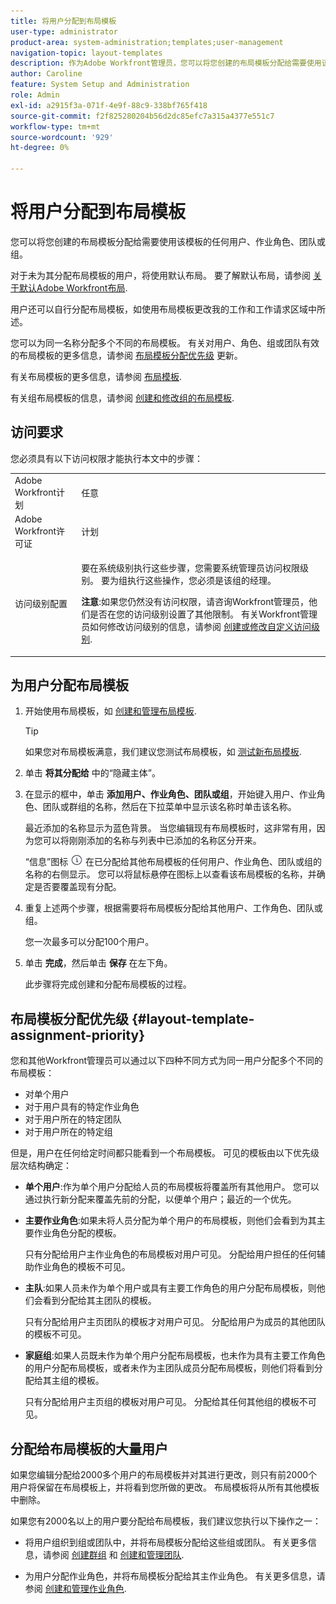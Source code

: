 ```yaml
---
title: 将用户分配到布局模板
user-type: administrator
product-area: system-administration;templates;user-management
navigation-topic: layout-templates
description: 作为Adobe Workfront管理员，您可以将您创建的布局模板分配给需要使用该模板的任何用户、作业角色、团队或组。
author: Caroline
feature: System Setup and Administration
role: Admin
exl-id: a2915f3a-071f-4e9f-88c9-338bf765f418
source-git-commit: f2f825280204b56d2dc85efc7a315a4377e551c7
workflow-type: tm+mt
source-wordcount: '929'
ht-degree: 0%

---
```


# 将用户分配到布局模板

您可以将您创建的布局模板分配给需要使用该模板的任何用户、作业角色、团队或组。

对于未为其分配布局模板的用户，将使用默认布局。 要了解默认布局，请参阅 [关于默认Adobe Workfront布局](../../../administration-and-setup/customize-workfront/use-layout-templates/about-the-default-wf-layout.md).

用户还可以自行分配布局模板，如使用布局模板更改我的工作和工作请求区域中所述。

您可以为同一名称分配多个不同的布局模板。 有关对用户、角色、组或团队有效的布局模板的更多信息，请参阅 [布局模板分配优先级](#layout-template-assignment-priority) 更新。

有关布局模板的更多信息，请参阅 [布局模板](../../../administration-and-setup/customize-workfront/use-layout-templates/use-layout-templates-customize-ui.md).

有关组布局模板的信息，请参阅 [创建和修改组的布局模板](../../../administration-and-setup/manage-groups/work-with-group-objects/create-and-modify-a-groups-layout-templates.md).

## 访问要求

您必须具有以下访问权限才能执行本文中的步骤：

<table style="table-layout:auto"> 
 <col> 
 <col> 
 <tbody> 
  <tr> 
   <td role="rowheader">Adobe Workfront计划</td> 
   <td>任意</td> 
  </tr> 
  <tr> 
   <td role="rowheader">Adobe Workfront许可证</td> 
   <td>计划</td> 
  </tr> 
  <tr> 
   <td role="rowheader">访问级别配置</td> 
   <td> <p>要在系统级别执行这些步骤，您需要系统管理员访问权限级别。
要为组执行这些操作，您必须是该组的经理。</p> <p><b>注意</b>:如果您仍然没有访问权限，请咨询Workfront管理员，他们是否在您的访问级别设置了其他限制。 有关Workfront管理员如何修改访问级别的信息，请参阅 <a href="../../../administration-and-setup/add-users/configure-and-grant-access/create-modify-access-levels.md" class="MCXref xref">创建或修改自定义访问级别</a>.</p> </td> 
  </tr> 
 </tbody> 
</table>

## 为用户分配布局模板

1. 开始使用布局模板，如 [创建和管理布局模板](../../../administration-and-setup/customize-workfront/use-layout-templates/create-and-manage-layout-templates.md).

   >[!TIP]
   >
   >如果您对布局模板满意，我们建议您测试布局模板，如 [测试新布局模板](../../../administration-and-setup/customize-workfront/use-layout-templates/test-a-layout-template.md).

1. 单击 **将其分配给** 中的“隐藏主体”。
1. 在显示的框中，单击 **添加用户、作业角色、团队或组**，开始键入用户、作业角色、团队或群组的名称，然后在下拉菜单中显示该名称时单击该名称。

   最近添加的名称显示为蓝色背景。 当您编辑现有布局模板时，这非常有用，因为您可以将刚刚添加的名称与列表中已添加的名称区分开来。

   “信息”图标 ![](assets/info-icon.png) 在已分配给其他布局模板的任何用户、作业角色、团队或组的名称的右侧显示。 您可以将鼠标悬停在图标上以查看该布局模板的名称，并确定是否要覆盖现有分配。

1. 重复上述两个步骤，根据需要将布局模板分配给其他用户、工作角色、团队或组。

   您一次最多可以分配100个用户。

1. 单击 **完成**，然后单击 **保存** 在左下角。

   此步骤将完成创建和分配布局模板的过程。

## 布局模板分配优先级 {#layout-template-assignment-priority}

您和其他Workfront管理员可以通过以下四种不同方式为同一用户分配多个不同的布局模板：

* 对单个用户
* 对于用户具有的特定作业角色
* 对于用户所在的特定团队
* 对于用户所在的特定组

但是，用户在任何给定时间都只能看到一个布局模板。 可见的模板由以下优先级层次结构确定：

* **单个用户**:作为单个用户分配给人员的布局模板将覆盖所有其他用户。 您可以通过执行新分配来覆盖先前的分配，以便单个用户；最近的一个优先。
* **主要作业角色**:如果未将人员分配为单个用户的布局模板，则他们会看到为其主要作业角色分配的模板。

   只有分配给用户主作业角色的布局模板对用户可见。 分配给用户担任的任何辅助作业角色的模板不可见。

* **主队**:如果人员未作为单个用户或具有主要工作角色的用户分配布局模板，则他们会看到分配给其主团队的模板。

   只有分配给用户主页团队的模板才对用户可见。 分配给用户为成员的其他团队的模板不可见。

* **家庭组**:如果人员既未作为单个用户分配布局模板，也未作为具有主要工作角色的用户分配布局模板，或者未作为主团队成员分配布局模板，则他们将看到分配给其主组的模板。

   只有分配给用户主页组的模板对用户可见。 分配给其任何其他组的模板不可见。

## 分配给布局模板的大量用户

如果您编辑分配给2000多个用户的布局模板并对其进行更改，则只有前2000个用户将保留在布局模板上，并将看到您所做的更改。 布局模板将从所有其他模板中删除。

如果您有2000名以上的用户要分配给布局模板，我们建议您执行以下操作之一：

* 将用户组织到组或团队中，并将布局模板分配给这些组或团队。 有关更多信息，请参阅 [创建群组](../../../administration-and-setup/manage-groups/create-and-manage-groups/create-a-group.md) 和 [创建和管理团队](../../../people-teams-and-groups/create-and-manage-teams/create-and-mange-teams.md).

* 为用户分配作业角色，并将布局模板分配给其主作业角色。 有关更多信息，请参阅 [创建和管理作业角色](../../../administration-and-setup/set-up-workfront/organizational-setup/create-manage-job-roles.md).
